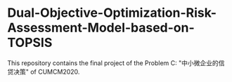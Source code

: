 # Dual-Objective-Optimization-Risk-Assessment-Model-based-on-TOPSIS
This repository contains the final project of the Problem C: "中小微企业的信贷决策" of CUMCM2020.

